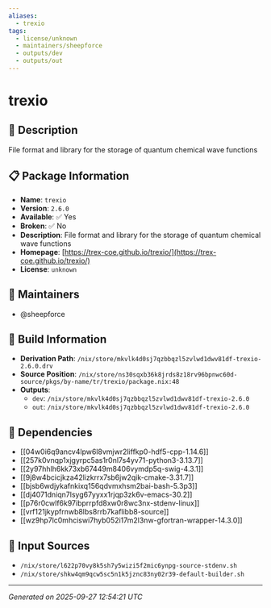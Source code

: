 ```yaml
---
aliases:
  - trexio
tags:
  - license/unknown
  - maintainers/sheepforce
  - outputs/dev
  - outputs/out
---
```


# trexio

## 📝 Description

File format and library for the storage of quantum chemical wave functions

## 📋 Package Information

- **Name**: `trexio`
- **Version**: `2.6.0`
- **Available**: ✅ Yes
- **Broken**: ✅ No
- **Description**: File format and library for the storage of quantum chemical wave functions
- **Homepage**: [https://trex-coe.github.io/trexio/](https://trex-coe.github.io/trexio/)
- **License**: `unknown`
## 👥 Maintainers

- @sheepforce


## 🔧 Build Information

- **Derivation Path**: `/nix/store/mkvlk4d0sj7qzbbqzl5zvlwd1dwv81df-trexio-2.6.0.drv`
- **Source Position**: `/nix/store/ns30sqxb36k8jrds8z18rv96bpnwc60d-source/pkgs/by-name/tr/trexio/package.nix:48`
- **Outputs**:
  - `dev`:  `/nix/store/mkvlk4d0sj7qzbbqzl5zvlwd1dwv81df-trexio-2.6.0`
  - `out`:  `/nix/store/mkvlk4d0sj7qzbbqzl5zvlwd1dwv81df-trexio-2.6.0`

## 🔗 Dependencies

- [[04w0i6q9ancv4lpw6l8vmjwr2liffkp0-hdf5-cpp-1.14.6]]
- [[257k0vnqp1xjgyrpc5as1r0nl7s4yv71-python3-3.13.7]]
- [[2y97hhlh6kk73xb67449m8406vymdp5q-swig-4.3.1]]
- [[9j8w4bcicjkza42lizkrrx7sb6jw2qik-cmake-3.31.7]]
- [[bjsb6wdjykafnkixq156qdvmxhsm2bai-bash-5.3p3]]
- [[dj4071dniqn7lsyg67yyxx1rjqp3zk6v-emacs-30.2]]
- [[p76r0cwlf6k97ibprrpfd8xw0r8wc3nx-stdenv-linux]]
- [[vrf121jkypfrnwb8lbs8rrb7kaflibb8-source]]
- [[wz9hp7lc0mhciswi7hyb052i17m2l3nw-gfortran-wrapper-14.3.0]]

## 📁 Input Sources

- `/nix/store/l622p70vy8k5sh7y5wizi5f2mic6ynpg-source-stdenv.sh`
- `/nix/store/shkw4qm9qcw5sc5n1k5jznc83ny02r39-default-builder.sh`

---
*Generated on 2025-09-27 12:54:21 UTC*
